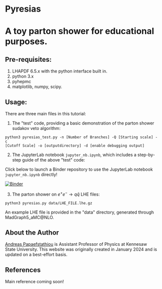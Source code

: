 # Pyresias

<h1>A toy parton shower for educational purposes.</h1>

<h2>Pre-requisites:</h2>
<ol>
<li>LHAPDF 6.5.x with the python interface built in.</li>
<li>python 3.x</li>
<li>pyhepmc</li>
<li>matplotlib, numpy, scipy.</li>
</ol>

<h2>Usage:</h2>

There are three main files in this tutorial: 

1. The "test" code, providing a basic demonstration of the parton shower sudakov veto algorithm: 

```
python3 pyresias_test.py -n [Number of Branches] -Q [Starting scale] -c
[Cutoff Scale] -o [outputdirectory] -d [enable debugging output]
```

2. The JupyterLab notebook ```jupyter_nb.ipynb```, which includes a step-by-step guide of the above "test" code: 

Click below to launch a Binder repository to use the JupyterLab notebook ```jupyter_nb.ipynb``` directly!

[![Binder](https://mybinder.org/badge_logo.svg)](https://mybinder.org/v2/gh/apapaefs/pyresias/HEAD)

3. The parton shower on $e^+ e^- \rightarrow q\bar{q}$ LHE files: 

```
python3 pyresias.py data/LHE_FILE.lhe.gz
```

An example LHE file is provided in the "data" directory, generated through MadGraph5_aMC@NLO.

## About the Author

[Andreas Papaefstathiou](https://facultyweb.kennesaw.edu/apapaefs/) is Assistant Professor of Physics at Kennesaw State University. This website was originally created in January 2024 and is updated on a best-effort basis.

## References

Main reference coming soon!
